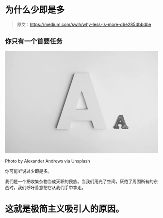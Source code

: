 # 为什么少即是多

> 原文：<https://medium.com/swlh/why-less-is-more-d6e2854bbdbe>

## 你只有一个首要任务

![](img/44235c17f3e1f5def3cc08b12065f2fe.png)

Photo by Alexander Andrews via Unsplash

你可能听说过少即是多。

我们是一个把收集杂物当成天职的民族。当我们用光了空间，厌倦了周围所有的东西时，我们呼吁善意把它从我们手中拿走。

# 这就是极简主义吸引人的原因。